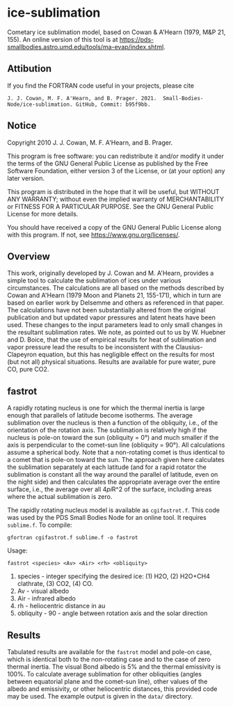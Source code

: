 # ice-sublimation
Cometary ice sublimation model, based on Cowan & A'Hearn (1979, M&P 21, 155). An online version of this tool is at https://pds-smallbodies.astro.umd.edu/tools/ma-evap/index.shtml.

## Attibution
If you find the FORTRAN code useful in your projects, please cite

    J. J. Cowan, M. F. A'Hearn, and B. Prager. 2021.  Small-Bodies-Node/ice-sublimation. GitHub, Commit: b95f9bb.
## Notice

Copyright 2010 J. J. Cowan, M. F. A'Hearn, and B. Prager.

This program is free software: you can redistribute it and/or modify
it under the terms of the GNU General Public License as published by
the Free Software Foundation, either version 3 of the License, or
(at your option) any later version.

This program is distributed in the hope that it will be useful,
but WITHOUT ANY WARRANTY; without even the implied warranty of
MERCHANTABILITY or FITNESS FOR A PARTICULAR PURPOSE.  See the
GNU General Public License for more details.

You should have received a copy of the GNU General Public License
along with this program.  If not, see <https://www.gnu.org/licenses/>.

## Overview
This work, originally developed by J. Cowan and M. A'Hearn, provides a simple tool to calculate the sublimation of ices under various circumstances. The calculations are all based on the methods described by Cowan and A'Hearn (1979 Moon and Planets 21, 155-171), which in turn are based on earlier work by Delsemme and others as referenced in that paper. The calculations have not been substantially altered from the original publication and but updated vapor pressures and latent heats have been used. These changes to the input parameters lead to only small changes in the resultant sublimation rates. We note, as pointed out to us by W. Huebner and D. Boice, that the use of empirical results for heat of sublimation and vapor pressure lead the results to be inconsistent with the Clausius-Clapeyron equation, but this has negligible effect on the results for most (but not all) physical situations. Results are available for pure water, pure CO, pure CO2.

## fastrot
A rapidly rotating nucleus is one for which the thermal inertia is large enough that parallels of latitude become isotherms. The average sublimation over the nucleus is then a function of the obliquity, i.e., of the orientation of the rotation axis. The sublimation is relatively high if the nucleus is pole-on toward the sun (obliquity = 0°) and much smaller if the axis is perpendicular to the comet-sun line (obliquity = 90°). All calculations assume a spherical body. Note that a non-rotating comet is thus identical to a comet that is pole-on toward the sun. The approach given here calculates the sublimation separately at each latitude (and for a rapid rotator the sublimation is constant all the way around the parallel of latitude, even on the night side) and then calculates the appropriate average over the entire surface, i.e., the average over all 4*pi*R^2 of the surface, including areas where the actual sublimation is zero.

The rapidly rotating nucleus model is available as `cgifastrot.f`.  This code was used by the PDS Small Bodies Node for an online tool.  It requires `sublime.f`.  To compile:
```
gfortran cgifastrot.f sublime.f -o fastrot
```

Usage:
```
fastrot <species> <Av> <Air> <rh> <obliquity>
```
1. species - integer specifying the desired ice: (1) H2O, (2) H2O+CH4 clathrate, (3) CO2, (4) CO.
2. Av - visual albedo
3. Air - infrared albedo
4. rh - heliocentric distance in au
5. obliquity - 90 - angle between rotation axis and the solar direction

## Results
Tabulated results are available for the `fastrot` model and pole-on case, which is identical both to the non-rotating case and to the case of zero thermal inertia. The visual Bond albedo is 5% and the thermal emissivity is 100%. To calculate average sublimation for other obliquities (angles between equatorial plane and the comet-sun line), other values of the albedo and emissivity, or other heliocentric distances, this provided code may be used. The example output is given in the `data/` directory.
